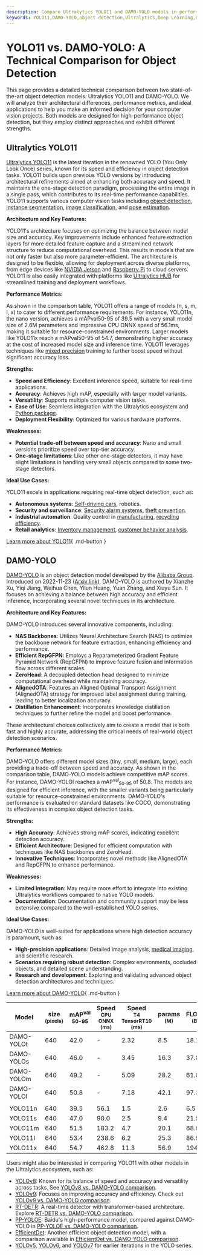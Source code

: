 ```yaml
---
description: Compare Ultralytics YOLO11 and DAMO-YOLO models in performance, architecture, and use cases. Discover the best fit for your computer vision needs.
keywords: YOLO11,DAMO-YOLO,object detection,Ultralytics,Deep Learning,Computer Vision,Model Comparison,Neural Networks,Performance Metrics,AI Models
---
```


# YOLO11 vs. DAMO-YOLO: A Technical Comparison for Object Detection

This page provides a detailed technical comparison between two state-of-the-art object detection models: Ultralytics YOLO11 and DAMO-YOLO. We will analyze their architectural differences, performance metrics, and ideal applications to help you make an informed decision for your computer vision projects. Both models are designed for high-performance object detection, but they employ distinct approaches and exhibit different strengths.

<script async src="https://cdn.jsdelivr.net/npm/chart.js"></script>
<script defer src="../../javascript/benchmark.js"></script>

<canvas id="modelComparisonChart" width="1024" height="400" active-models='["DAMO-YOLO", "YOLO11"]'></canvas>

## Ultralytics YOLO11

[Ultralytics YOLO11](https://docs.ultralytics.com/models/yolo11/) is the latest iteration in the renowned YOLO (You Only Look Once) series, known for its speed and efficiency in object detection tasks. YOLO11 builds upon previous YOLO versions by introducing architectural refinements aimed at enhancing both accuracy and speed. It maintains the one-stage detection paradigm, processing the entire image in a single pass, which contributes to its real-time performance capabilities. YOLO11 supports various computer vision tasks including [object detection](https://www.ultralytics.com/glossary/object-detection), [instance segmentation](https://www.ultralytics.com/glossary/instance-segmentation), [image classification](https://docs.ultralytics.com/tasks/classify/), and [pose estimation](https://docs.ultralytics.com/tasks/pose/).

**Architecture and Key Features:**

YOLO11's architecture focuses on optimizing the balance between model size and accuracy. Key improvements include enhanced feature extraction layers for more detailed feature capture and a streamlined network structure to reduce computational overhead. This results in models that are not only faster but also more parameter-efficient. The architecture is designed to be flexible, allowing for deployment across diverse platforms, from edge devices like [NVIDIA Jetson](https://docs.ultralytics.com/guides/nvidia-jetson/) and [Raspberry Pi](https://docs.ultralytics.com/guides/raspberry-pi/) to cloud servers. YOLO11 is also easily integrated with platforms like [Ultralytics HUB](https://www.ultralytics.com/hub) for streamlined training and deployment workflows.

**Performance Metrics:**

As shown in the comparison table, YOLO11 offers a range of models (n, s, m, l, x) to cater to different performance requirements. For instance, YOLO11n, the nano version, achieves a mAPval50-95 of 39.5 with a very small model size of 2.6M parameters and impressive CPU ONNX speed of 56.1ms, making it suitable for resource-constrained environments. Larger models like YOLO11x reach a mAPval50-95 of 54.7, demonstrating higher accuracy at the cost of increased model size and inference time. YOLO11 leverages techniques like [mixed precision](https://www.ultralytics.com/glossary/mixed-precision) training to further boost speed without significant accuracy loss.

**Strengths:**

- **Speed and Efficiency**: Excellent inference speed, suitable for real-time applications.
- **Accuracy**: Achieves high mAP, especially with larger model variants.
- **Versatility**: Supports multiple computer vision tasks.
- **Ease of Use**: Seamless integration with the Ultralytics ecosystem and [Python package](https://docs.ultralytics.com/usage/python/).
- **Deployment Flexibility**: Optimized for various hardware platforms.

**Weaknesses:**

- **Potential trade-off between speed and accuracy**: Nano and small versions prioritize speed over top-tier accuracy.
- **One-stage limitations**: Like other one-stage detectors, it may have slight limitations in handling very small objects compared to some two-stage detectors.

**Ideal Use Cases:**

YOLO11 excels in applications requiring real-time object detection, such as:

- **Autonomous systems**: [Self-driving cars](https://www.ultralytics.com/solutions/ai-in-self-driving), robotics.
- **Security and surveillance**: [Security alarm systems](https://docs.ultralytics.com/guides/security-alarm-system/), [theft prevention](https://www.ultralytics.com/blog/computer-vision-for-theft-prevention-enhancing-security).
- **Industrial automation**: Quality control in [manufacturing](https://www.ultralytics.com/solutions/ai-in-manufacturing), [recycling efficiency](https://www.ultralytics.com/blog/recycling-efficiency-the-power-of-vision-ai-in-automated-sorting).
- **Retail analytics**: [Inventory management](https://www.ultralytics.com/blog/ai-for-smarter-retail-inventory-management), [customer behavior analysis](https://www.ultralytics.com/blog/achieving-retail-efficiency-with-ai).

[Learn more about YOLO11](https://docs.ultralytics.com/models/yolo11/){ .md-button }

## DAMO-YOLO

[DAMO-YOLO](https://github.com/tinyvision/DAMO-YOLO) is an object detection model developed by the [Alibaba Group](https://www.alibaba.com/). Introduced on 2022-11-23 ([Arxiv link](https://arxiv.org/abs/2211.15444v2)), DAMO-YOLO is authored by Xianzhe Xu, Yiqi Jiang, Weihua Chen, Yilun Huang, Yuan Zhang, and Xiuyu Sun. It focuses on achieving a balance between high accuracy and efficient inference, incorporating several novel techniques in its architecture.

**Architecture and Key Features:**

DAMO-YOLO introduces several innovative components, including:

- **NAS Backbones**: Utilizes Neural Architecture Search (NAS) to optimize the backbone network for feature extraction, enhancing efficiency and performance.
- **Efficient RepGFPN**: Employs a Reparameterized Gradient Feature Pyramid Network (RepGFPN) to improve feature fusion and information flow across different scales.
- **ZeroHead**: A decoupled detection head designed to minimize computational overhead while maintaining accuracy.
- **AlignedOTA**: Features an Aligned Optimal Transport Assignment (AlignedOTA) strategy for improved label assignment during training, leading to better localization accuracy.
- **Distillation Enhancement**: Incorporates knowledge distillation techniques to further refine the model and boost performance.

These architectural choices collectively aim to create a model that is both fast and highly accurate, addressing the critical needs of real-world object detection scenarios.

**Performance Metrics:**

DAMO-YOLO offers different model sizes (tiny, small, medium, large), each providing a trade-off between speed and accuracy. As shown in the comparison table, DAMO-YOLO models achieve competitive mAP scores. For instance, DAMO-YOLOl reaches a mAP<sup>val</sup><sub>50-95</sub> of 50.8. The models are designed for efficient inference, with the smaller variants being particularly suitable for resource-constrained environments. DAMO-YOLO's performance is evaluated on standard datasets like COCO, demonstrating its effectiveness in complex object detection tasks.

**Strengths:**

- **High Accuracy**: Achieves strong mAP scores, indicating excellent detection accuracy.
- **Efficient Architecture**: Designed for efficient computation with techniques like NAS backbones and ZeroHead.
- **Innovative Techniques**: Incorporates novel methods like AlignedOTA and RepGFPN to enhance performance.

**Weaknesses:**

- **Limited Integration**: May require more effort to integrate into existing Ultralytics workflows compared to native YOLO models.
- **Documentation**: Documentation and community support may be less extensive compared to the well-established YOLO series.

**Ideal Use Cases:**

DAMO-YOLO is well-suited for applications where high detection accuracy is paramount, such as:

- **High-precision applications**: Detailed image analysis, [medical imaging](https://www.ultralytics.com/solutions/ai-in-healthcare), and scientific research.
- **Scenarios requiring robust detection**: Complex environments, occluded objects, and detailed scene understanding.
- **Research and development**: Exploring and validating advanced object detection architectures and techniques.

[Learn more about DAMO-YOLO](https://github.com/tinyvision/DAMO-YOLO/blob/master/README.md){ .md-button }

| Model      | size<br><sup>(pixels) | mAP<sup>val<br>50-95 | Speed<br><sup>CPU ONNX<br>(ms) | Speed<br><sup>T4 TensorRT10<br>(ms) | params<br><sup>(M) | FLOPs<br><sup>(B) |
| ---------- | --------------------- | -------------------- | ------------------------------ | ----------------------------------- | ------------------ | ----------------- |
| DAMO-YOLOt | 640                   | 42.0                 | -                              | 2.32                                | 8.5                | 18.1              |
| DAMO-YOLOs | 640                   | 46.0                 | -                              | 3.45                                | 16.3               | 37.8              |
| DAMO-YOLOm | 640                   | 49.2                 | -                              | 5.09                                | 28.2               | 61.8              |
| DAMO-YOLOl | 640                   | 50.8                 | -                              | 7.18                                | 42.1               | 97.3              |
|            |                       |                      |                                |                                     |                    |                   |
| YOLO11n    | 640                   | 39.5                 | 56.1                           | 1.5                                 | 2.6                | 6.5               |
| YOLO11s    | 640                   | 47.0                 | 90.0                           | 2.5                                 | 9.4                | 21.5              |
| YOLO11m    | 640                   | 51.5                 | 183.2                          | 4.7                                 | 20.1               | 68.0              |
| YOLO11l    | 640                   | 53.4                 | 238.6                          | 6.2                                 | 25.3               | 86.9              |
| YOLO11x    | 640                   | 54.7                 | 462.8                          | 11.3                                | 56.9               | 194.9             |

Users might also be interested in comparing YOLO11 with other models in the Ultralytics ecosystem, such as:

- [YOLOv8](https://docs.ultralytics.com/models/yolov8/): Known for its balance of speed and accuracy and versatility across tasks. See [YOLOv8 vs. DAMO-YOLO comparison](https://docs.ultralytics.com/compare/yolov8-vs-damo-yolo/).
- [YOLOv9](https://docs.ultralytics.com/models/yolov9/): Focuses on improving accuracy and efficiency. Check out [YOLOv9 vs. DAMO-YOLO comparison](https://docs.ultralytics.com/compare/yolov9-vs-damo-yolo/).
- [RT-DETR](https://docs.ultralytics.com/models/rtdetr/): A real-time detector with transformer-based architecture. Explore [RT-DETR vs. DAMO-YOLO comparison](https://docs.ultralytics.com/compare/rtdetr-vs-damo-yolo/).
- [PP-YOLOE](https://docs.ultralytics.com/compare/pp-yoloe-vs-damo-yolo/): Baidu's high-performance model, compared against DAMO-YOLO in [PP-YOLOE vs. DAMO-YOLO comparison](https://docs.ultralytics.com/compare/pp-yoloe-vs-damo-yolo/).
- [EfficientDet](https://docs.ultralytics.com/compare/efficientdet-vs-damo-yolo/): Another efficient object detection model, with a comparison available in [EfficientDet vs. DAMO-YOLO comparison](https://docs.ultralytics.com/compare/efficientdet-vs-damo-yolo/).
- [YOLOv5](https://docs.ultralytics.com/models/yolov5/), [YOLOv6](https://docs.ultralytics.com/models/yolov6/), and [YOLOv7](https://docs.ultralytics.com/models/yolov7/) for earlier iterations in the YOLO series.
